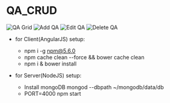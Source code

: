 # QA_CRUD

![QA Grid](https://imgur.com/VzQ3zZb)
![Add QA](https://imgur.com/R67XYGD)
![Edit QA](https://imgur.com/NaIPbHj)
![Delete QA](https://imgur.com/Tv9aVsD)


* for Client(AngularJS) setup:

	* npm i -g npm@5.6.0
	* npm cache clean --force && bower cache clean
	* npm i & bower install


* for Server(NodeJS) setup:

	* Install mongoDB
		mongod --dbpath ~/mongodb/data/db
	* PORT=4000 npm start




